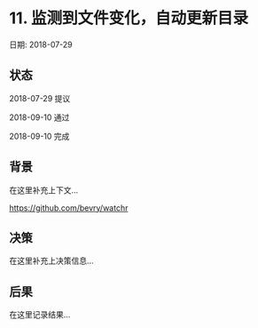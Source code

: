 # 11. 监测到文件变化，自动更新目录

日期: 2018-07-29

## 状态

2018-07-29 提议

2018-09-10 通过

2018-09-10 完成

## 背景

在这里补充上下文...

https://github.com/bevry/watchr

## 决策

在这里补充上决策信息...

## 后果

在这里记录结果...
